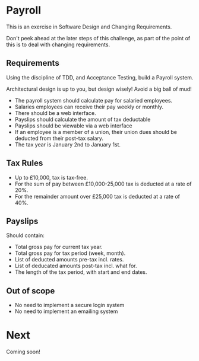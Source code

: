 # Payroll

This is an exercise in Software Design and Changing Requirements.

Don't peek ahead at the later steps of this challenge, as part of the point of this is to deal with changing requirements.

## Requirements

Using the discipline of TDD, and Acceptance Testing, build a Payroll system.

Architectural design is up to you, but design wisely! Avoid a big ball of mud!

* The payroll system should calculate pay for salaried employees.
* Salaries employees can receive their pay weekly or monthly.
* There should be a web interface.
* Payslips should calculate the amount of tax deductable
* Payslips should be viewable via a web interface
* If an employee is a member of a union, their union dues should be deducted from their post-tax salary.
* The tax year is January 2nd to January 1st.

## Tax Rules

* Up to £10,000, tax is tax-free.
* For the sum of pay between £10,000-25,000 tax is deducted at a rate of 20%.
* For the remainder amount over £25,000 tax is deducted at a rate of 40%.

## Payslips

Should contain:

* Total gross pay for current tax year.
* Total gross pay for tax period (week, month).
* List of deducted amounts pre-tax incl. rates.
* List of deducated amounts post-tax incl. what for.
* The length of the tax period, with start and end dates. 

## Out of scope

* No need to implement a secure login system
* No need to implement an emailing system

# Next

Coming soon!
